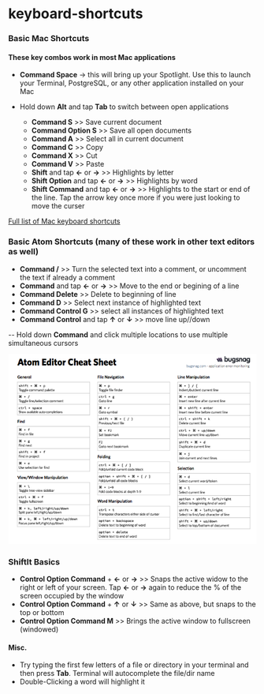 # keyboard-shortcuts


### Basic Mac Shortcuts
#### These key combos work in most Mac applications

- **Command  Space** → this will bring up your Spotlight.
Use this to launch your Terminal, PostgreSQL, or any other application installed on your Mac

- Hold down **Alt** and tap **Tab** to switch between open applications

	- **Command  S**  >>  Save current document
	- **Command  Option  S** >>  Save all open documents
	- **Command  A**  >>  Select all in current document
	- **Command  C**  >>  Copy
	- **Command  X**  >> Cut
	- **Command  V**  >> Paste
	- **Shift** and tap **←** or **→**  >> Highlights by letter
	- **Shift Option** and tap **←** or **→**  >> Highlights by word
	- **Shift Command** and tap **←** or **→**  >> Highlights to the start or end of the line.  Tap the arrow key once more if you were just looking to move the curser

<a href="https://support.apple.com/en-us/HT201236">Full list of Mac keyboard shortcuts</a>

### Basic Atom Shortcuts (many of these work in other text editors as well)


- **Command /** >>  Turn the selected text into a comment, or uncomment the text if already a comment
- **Command** and tap  **←** or **→**  >>  Move to the end or begining of a line
- **Command  Delete** >>  Delete to beginning of line
- **Command  D**  >>  Select next instance of highlighted text
- **Command  Control  G**  >>  select all instances of highlighted text
- **Command  Control** and tap **↑** or **↓** >>  move line up//down

-- Hold down **Command** and click multiple locations to use multiple simultaneous cursors


**<a href="http://d2wy8f7a9ursnm.cloudfront.net/atom-editor-cheat-sheet.pdf"><img src="assets/AtomShortcuts.png"></a>**

### ShiftIt Basics

- **Control  Option  Command** + **←** or **→**  >> Snaps the active widow to the right or left of your screen.  Tap **←** or **→** again to reduce the % of the screen occupied by the window
- **Control  Option  Command** + **↑** or **↓**  >> Same as above, but snaps to the top or bottom
- **Control  Option  Command  M**  >>  Brings the active window to fullscreen (windowed)


#### Misc.

- Try typing the first few letters of a file or directory in your terminal and then press **Tab**.  Terminal will autocomplete the file/dir name
- Double-Clicking a word will highlight it
